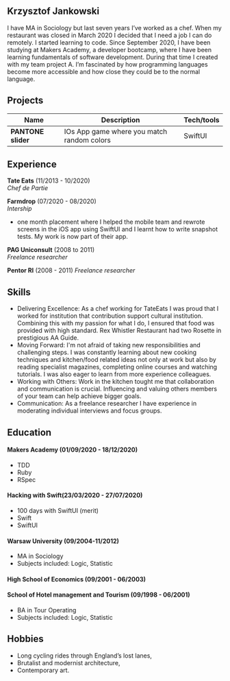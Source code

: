 ## Krzysztof Jankowski

I have MA in Sociology but last seven years I’ve worked as a chef. When my restaurant was closed in March 2020 I decided that I need a job I can do remotely. I started learning to code. Since September 2020, I have been studying at Makers Academy, a developer bootcamp, where I have been learning fundamentals of software development. During that time I created with my team project A. I’m fascinated by how programming languages become more accessible and how close they could be to the normal language.
## Projects

| Name                         | Description       | Tech/tools        |
| ---------------------------- | ----------------- | ----------------- |
| **PANTONE slider**            | IOs App game where you match random colors| SwiftUI |


## Experience

**Tate Eats** (11/2013 - 10/2020)   
_Chef de Partie_

**Farmdrop** (07/2020 - 08/2020)  
_Intership_

- one month placement where I helped the mobile team and rewrote screens in the iOS app using SwiftUI and I learnt how to write snapshot tests. My work is now part of their app.

**PAG Uniconsult** (2008 to 2011)  
_Freelance researcher_

**Pentor RI** (2008 - 2011)
_Freelance researcher_


## Skills

- Delivering Excellence: As a chef working for TateEats I was proud that I worked for institution that contribution support cultural institution. Combining this with my passion for what I do, I ensured that food was provided with high standard. Rex Whistler Restaurant had two Rosette in prestigious AA Guide.
- Moving Forward: I'm not afraid of taking new responsibilities and challenging steps. I was constantly learning about new cooking techniques and kitchen/food related ideas not only at work but also by reading specialist magazines, completing online courses and watching tutorials. I was also eager to learn from more experience colleagues.
- Working with Others: Work in the kitchen tought me that collaboration and  communication is crucial. Influencing and valuing others members of your team can help achieve bigger goals.
- Communication: As a freelance researcher I have experience in moderating individual interviews and focus groups.

## Education

#### Makers Academy (01/09/2020 - 18/12/2020)

- TDD
- Ruby
- RSpec

#### Hacking with Swift(23/03/2020 - 27/07/2020)

- 100 days with SwiftUI (merit)
- Swift
- SwiftUI

#### Warsaw University (09/2004-11/2012)

- MA in Sociology 
- Subjects included: Logic, Statistic

#### High School of Economics (09/2001 - 06/2003)

#### School of Hotel management and Tourism (09/1998 - 06/2001)

- BA in Tour Operating 
- Subjects included: Logic, Statistic

## Hobbies

- Long cycling rides through England’s lost lanes,
- Brutalist and modernist architecture,
- Contemporary art.
